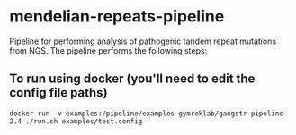 # mendelian-repeats-pipeline
Pipeline for performing analysis of pathogenic tandem repeat mutations from NGS. The pipeline performs the following steps:

## To run using docker (you'll need to edit the config file paths)
```
docker run -v examples:/pipeline/examples gymreklab/gangstr-pipeline-2.4 ./run.sh examples/test.config
```
